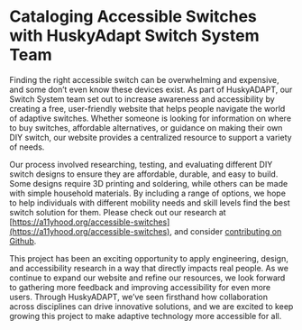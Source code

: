 # Cataloging Accessible Switches with HuskyAdapt Switch System Team

Finding the right accessible switch can be overwhelming and expensive, and some don’t even know these devices exist. As part of HuskyADAPT, our Switch System team set out to increase awareness and accessibility by creating a free, user-friendly website that helps people navigate the world of adaptive switches. Whether someone is looking for information on where to buy switches, affordable alternatives, or guidance on making their own DIY switch, our website provides a centralized resource to support a variety of needs.

Our process involved researching, testing, and evaluating different DIY switch designs to ensure they are affordable, durable, and easy to build. Some designs require 3D printing and soldering, while others can be made with simple household materials. By including a range of options, we hope to help individuals with different mobility needs and skill levels find the best switch solution for them. Please check out our research at [https://a11yhood.org/accessible-switches](https://a11yhood.org/accessible-switches), and consider [contributing on Github](https://github.com/a11yhood/accessible-switches).

This project has been an exciting opportunity to apply engineering, design, and accessibility research in a way that directly impacts real people. As we continue to expand our website and refine our resources, we look forward to gathering more feedback and improving accessibility for even more users. Through HuskyADAPT, we’ve seen firsthand how collaboration across disciplines can drive innovative solutions, and we are excited to keep growing this project to make adaptive technology more accessible for all.